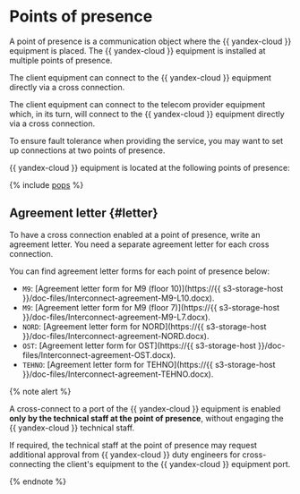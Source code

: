 # Points of presence

A point of presence is a communication object where the {{ yandex-cloud }} equipment is placed. The {{ yandex-cloud }} equipment is installed at multiple points of presence. 

The client equipment can connect to the {{ yandex-cloud }} equipment directly via a cross connection.

The client equipment can connect to the telecom provider equipment which, in its turn, will connect to the {{ yandex-cloud }} equipment directly via a cross connection.


To ensure fault tolerance when providing the service, you may want to set up connections at two points of presence.


{{ yandex-cloud }} equipment is located at the following points of presence:

{% include [pops](../../_includes/interconnect/pops.md) %}



## Agreement letter {#letter}

To have a cross connection enabled at a point of presence, write an agreement letter. You need a separate agreement letter for each cross connection.

You can find agreement letter forms for each point of presence below:

* `M9`: [Agreement letter form for M9 (floor 10)](https://{{ s3-storage-host }}/doc-files/Interconnect-agreement-M9-L10.docx).
* `M9`: [Agreement letter form for M9 (floor 7)](https://{{ s3-storage-host }}/doc-files/Interconnect-agreement-M9-L7.docx).
* `NORD`: [Agreement letter form for NORD](https://{{ s3-storage-host }}/doc-files/Interconnect-agreement-NORD.docx).
* `OST`: [Agreement letter form for OST](https://{{ s3-storage-host }}/doc-files/Interconnect-agreement-OST.docx).
* `TEHNO`: [Agreement letter form for TEHNO](https://{{ s3-storage-host }}/doc-files/Interconnect-agreement-TEHNO.docx).

{% note alert %}

A cross-connect to a port of the {{ yandex-cloud }} equipment is enabled **only by the technical staff at the point of presence**, without engaging the {{ yandex-cloud }} technical staff.

If required, the technical staff at the point of presence may request additional approval from {{ yandex-cloud }} duty engineers for cross-connecting the client's equipment to the {{ yandex-cloud }} equipment port.

{% endnote %}


